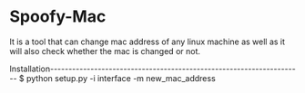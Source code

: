 # Spoofy-Mac
It is a tool that can change mac address of any  linux machine as well as it will also check whether the mac is changed or not.



Installation---------------------------------------------------------------------
$ python setup.py -i interface -m new_mac_address




